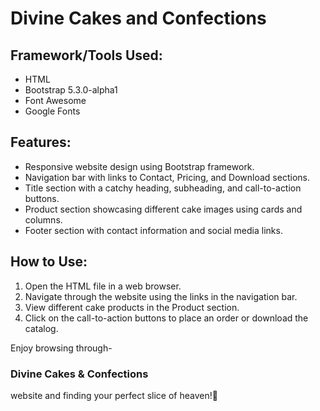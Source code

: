 # Divine Cakes and Confections

## Framework/Tools Used:

<ul>
  <li>HTML </li>
  <li>Bootstrap 5.3.0-alpha1 </li>
  <li>Font Awesome </li>
  <li>Google Fonts </li>
</ul>

## Features:

<ul>
  <li>Responsive website design using Bootstrap framework. </li>
  <li>Navigation bar with links to Contact, Pricing, and Download sections. </li>
  <li>Title section with a catchy heading, subheading, and call-to-action buttons. </li>
  <li>Product section showcasing different cake images using cards and columns. </li>
  <li>Footer section with contact information and social media links. </li>
</ul>

## How to Use:

<ol>
  <li>Open the HTML file in a web browser. </li>
  <li>Navigate through the website using the links in the navigation bar. </li>
  <li>View different cake products in the Product section. </li>
  <li>Click on the call-to-action buttons to place an order or download the catalog.</li>
</ol>

Enjoy browsing through-
 ### Divine Cakes & Confections 
 website and finding your perfect slice of heaven!🍰</h2>



